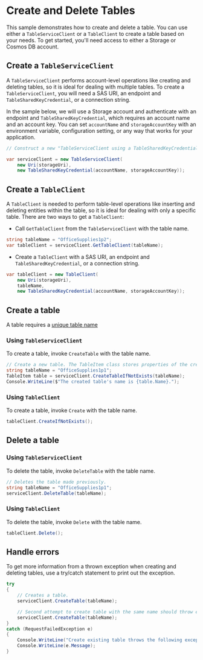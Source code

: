 # Create and Delete Tables

This sample demonstrates how to create and delete a table. You can use either a `TableServiceClient` or a `TableClient` to create a table based on your needs. To get started, you'll need access to either a Storage or Cosmos DB account.

## Create a `TableServiceClient`

A `TableServiceClient` performs account-level operations like creating and deleting tables, so it is ideal for dealing with multiple tables. To create a `TableServiceClient`, you will need a SAS URI, an endpoint and `TableSharedKeyCredential`, or a connection string.

In the sample below, we will use a Storage account and authenticate with an endpoint and `TableSharedKeyCredential`, which requires an account name and an account key. You can set `accountName` and `storageAccountKey` with an environment variable, configuration setting, or any way that works for your application.

```C# Snippet:TablesSample1CreateClient
// Construct a new "TableServiceClient using a TableSharedKeyCredential.

var serviceClient = new TableServiceClient(
    new Uri(storageUri),
    new TableSharedKeyCredential(accountName, storageAccountKey));
```

## Create a `TableClient`

A `TableClient` is needed to perform table-level operations like inserting and deleting entities within the table, so it is ideal for dealing with only a specific table. There are two ways to get a `TableClient`:
- Call `GetTableClient` from the `TableServiceClient` with the table name.

```C# Snippet:TablesSample1GetTableClient
string tableName = "OfficeSupplies1p2";
var tableClient = serviceClient.GetTableClient(tableName);
```

- Create a `TableClient` with a SAS URI, an endpoint and `TableSharedKeyCredential`, or a connection string.

```C# Snippet:TablesSample1CreateTableClient
var tableClient = new TableClient(
    new Uri(storageUri),
    tableName,
    new TableSharedKeyCredential(accountName, storageAccountKey));
```

## Create a table

A table requires a [unique table name](https://docs.microsoft.com/rest/api/storageservices/understanding-the-table-service-data-model#table-names)

### Using `TableServiceClient`

To create a table, invoke `CreateTable` with the table name.

```C# Snippet:TablesSample1CreateTable
// Create a new table. The TableItem class stores properties of the created table.
string tableName = "OfficeSupplies1p1";
TableItem table = serviceClient.CreateTableIfNotExists(tableName);
Console.WriteLine($"The created table's name is {table.Name}.");
```

### Using `TableClient`

To create a table, invoke `Create` with the table name.

```C# Snippet:TablesSample1TableClientCreateTable
tableClient.CreateIfNotExists();
```

## Delete a table

### Using `TableServiceClient`

To delete the table, invoke `DeleteTable` with the table name.

```C# Snippet:TablesSample1DeleteTable
// Deletes the table made previously.
string tableName = "OfficeSupplies1p1";
serviceClient.DeleteTable(tableName);
```

### Using `TableClient`

To delete the table, invoke `Delete` with the table name.

```C# Snippet:TablesSample1TableClientDeleteTable
tableClient.Delete();
```

## Handle errors

To get more information from a thrown exception when creating and deleting tables, use a try/catch statement to print out the exception.

```C# Snippet:TablesSample1CreateExistingTable
try
{
    // Creates a table.
    serviceClient.CreateTable(tableName);

    // Second attempt to create table with the same name should throw exception.
    serviceClient.CreateTable(tableName);
}
catch (RequestFailedException e)
{
    Console.WriteLine("Create existing table throws the following exception:");
    Console.WriteLine(e.Message);
}
```